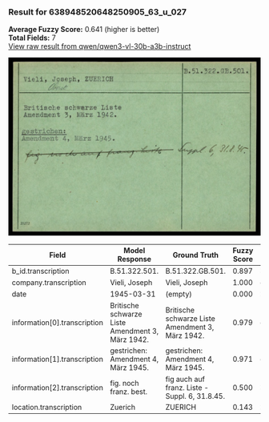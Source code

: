 ### Result for 638948520648250905_63_u_027
**Average Fuzzy Score:** 0.641 (higher is better)<br>
**Total Fields:** 7<br>
[View raw result from qwen/qwen3-vl-30b-a3b-instruct](https://github.com/RISE-UNIBAS/humanities_data_benchmark/blob/main/results/2025-10-24/T0334/request_T0334_638948520648250905_63_u_027.json)

<img src="https://github.com/RISE-UNIBAS/humanities_data_benchmark/blob/main/benchmarks/blacklist/images/638948520648250905_63_u_027.jpg?raw=true" alt="638948520648250905_63_u_027" width="600px">

| Field | Model Response | Ground Truth | Fuzzy Score | Match |
|-------|----------------|--------------|-------------|-------|
| b_id.transcription | B.51.322.501. | B.51.322.GB.501. | 0.897 | ❌ |
| company.transcription | Vieli, Joseph | Vieli, Joseph | 1.000 | ✅ |
| date | 1945-03-31 | (empty) | 0.000 | ❌ |
| information[0].transcription | Britische schwarze Liste Amendment 3, März 1942. | Britische schwarze Liste<br>Amendment 3, März 1942. | 0.979 | ✅ |
| information[1].transcription | gestrichen: Amendment 4, März 1945. | gestrichen:<br>Amendment 4, März 1945. | 0.971 | ✅ |
| information[2].transcription | fig. noch franz. best. | fig auch auf franz. Liste - Suppl. 6, 31.8.45. | 0.500 | ❌ |
| location.transcription | Zuerich | ZUERICH | 0.143 | ❌ |
